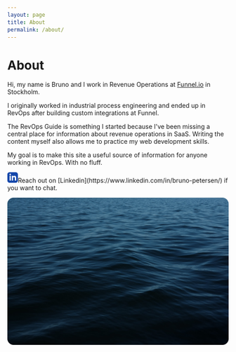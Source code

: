 ```yaml
---
layout: page
title: About
permalink: /about/
---
```

# About
Hi,
my name is Bruno and I work in Revenue Operations at [Funnel.io](https://funnel.io/) in Stockholm.

I originally worked in industrial process engineering and ended up in RevOps after building custom integrations at Funnel. 

The RevOps Guide is something I started because I've been missing a central place for information about revenue operations in SaaS. 
Writing the content myself also allows me to practice my web development skills. 

My goal is to make this site a useful source of information for anyone working in RevOps. 
With no fluff.

<svg width="24" height="24" viewBox="0 0 24 24" fill="none" xmlns="http://www.w3.org/2000/svg">
<path d="M19 0H5C2.239 0 0 2.239 0 5V19C0 21.761 2.239 24 5 24H19C21.762 24 24 21.761 24 19V5C24 2.239 21.762 0 19 0ZM8 19H5V8H8V19ZM6.5 6.732C5.534 6.732 4.75 5.942 4.75 4.968C4.75 3.994 5.534 3.204 6.5 3.204C7.466 3.204 8.25 3.994 8.25 4.968C8.25 5.942 7.467 6.732 6.5 6.732ZM20 19H17V13.396C17 10.028 13 10.283 13 13.396V19H10V8H13V9.765C14.396 7.179 20 6.988 20 12.241V19Z" fill="#1648AB"/>
</svg>Reach out on [Linkedin](https://www.linkedin.com/in/bruno-petersen/) if you want to chat.

![ocean](/assets/img/ocn.png)


